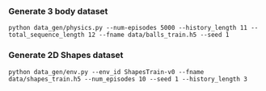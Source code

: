 ### Generate 3 body dataset

```
python data_gen/physics.py --num-episodes 5000 --history_length 11 --total_sequence_length 12 --fname data/balls_train.h5 --seed 1 
```

### Generate 2D Shapes dataset

```
python data_gen/env.py --env_id ShapesTrain-v0 --fname data/shapes_train.h5 --num_episodes 10 --seed 1 --history_length 3
```